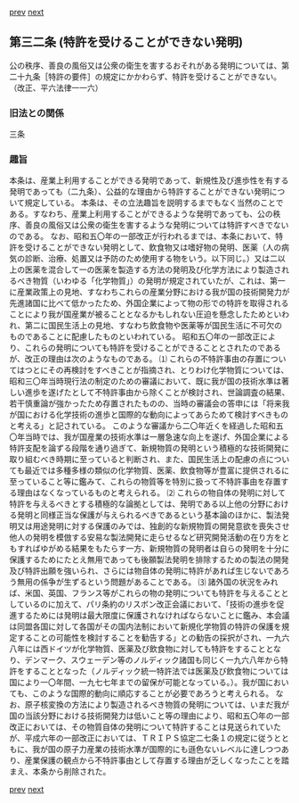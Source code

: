 [prev](/specific\markdowns\特許法\036_Mp-Ch_2-At_31.md)
[next](/specific\markdowns\特許法\038_Mp-Ch_2-At_33.md)
## 第三二条 (特許を受けることができない発明)
公の秩序、善良の風俗又は公衆の衛生を害するおそれがある発明については、第二十九条［特許の要件］の規定にかかわらず、特許を受けることができない。（改正、平六法律一一六）

### 旧法との関係
三条

### 趣旨
本条は、産業上利用することができる発明であって、新規性及び進歩性を有する発明であっても（二九条）、公益的な理由から特許することができない発明について規定している。
本条は、その立法趣旨を説明するまでもなく当然のことである。すなわち、産業上利用することができるような発明であっても、公の秩序、善良の風俗又は公衆の衛生を害するような発明については特許すべきでないのである。
なお、昭和五〇年の一部改正が行われるまでは、本条において、特許を受けることができない発明として、飲食物又は嗜好物の発明、医薬（人の病気の診断、治療、処置又は予防のため使用する物をいう。以下同じ。）又は二以上の医薬を混合して一の医薬を製造する方法の発明及び化学方法により製造されるべき物質（いわゆる「化学物質」）の発明が規定されていたが、これは、第一に産業政策上の見地、すなわちこれらの産業分野における我が国の技術開発力が先進諸国に比べて低かったため、外国企業によって物の形での特許を取得されることにより我が国産業が被ることとなるかもしれない圧迫を懸念したためといわれ、第二に国民生活上の見地、すなわち飲食物や医薬等が国民生活に不可欠のものであることに配慮したものといわれている。
昭和五〇年の一部改正により、これらの発明についても特許を受けることができることとされたのであるが、改正の理由は次のようなものである。
⑴ これらの不特許事由の存置についてはつとにその再検討をすべきことが指摘され、とりわけ化学物質については、昭和三〇年当時現行法の制定のための審議において、既に我が国の技術水準は著しい進歩を遂げたとして不特許事由から除くことが検討され、世論調査の結果、若干慎重論が強かったため存置されたものの、当時の審議会の答申には「将来我が国における化学技術の進歩と国際的な動向によってあらためて検討すべきものと考える」と記されている。
このような審議から二〇年近くを経過した昭和五〇年当時では、我が国産業の技術水準は一層急速な向上を遂げ、外国企業による特許支配を論ずる段階を通り過ぎて、新規物質の発明という積極的な技術開発に取り組むべき時期に至っていると判断され、また、国民生活上の配慮の点についても最近では多種多様の類似の化学物質、医薬、飲食物等が豊富に提供されるに至っていること等に鑑みて、これらの物質等を特別に扱って不特許事由を存置する理由はなくなっているものと考えられる。
⑵ これらの物自体の発明に対して特許を与えるべきとする積極的な論拠としては、発明である以上他の分野における発明と同様正当な保護が与えられるべきであるという基本論のほかに、製法発明又は用途発明に対する保護のみでは、独創的な新規物質の開発意欲を喪失させ他人の発明を模倣する安易な製法開発に走らせるなど研究開発活動の在り方をともすればゆがめる結果をもたらす一方、新規物質の発明者は自らの発明を十分に保護するためにたとえ無用であっても後願製法発明を排除するための製法の開発及び特許出願を強いられ、さらには物自体の発明に特許があれば生じないであろう無用の係争が生ずるという問題があることである。
⑶ 諸外国の状況をみれば、米国、英国、フランス等がこれらの物の発明についても特許を与えることとしているのに加えて、パリ条約のリスボン改正会議において、「技術の進歩を促進するためには発明は最大限度に保護されなければならないことに鑑み、本会議は同盟各国に対して各国がその国内法制において新規化学物質の特許の保護を規定することの可能性を検討することを勧告する」との勧告の採択がされ、一九六八年には西ドイツが化学物質、医薬及び飲食物に対しても特許をすることとなり、デンマーク、スウェーデン等のノルディック諸国も同じく一九六八年から特許をすることとなった（ノルディック統一特許法では医薬及び飲食物については国により一〇年間、一九七七年までの留保が可能となっている。）。我が国においても、このような国際的動向に順応することが必要であろうと考えられる。
なお、原子核変換の方法により製造されるべき物質の発明については、いまだ我が国の当該分野における技術開発力は低いこと等の理由により、昭和五〇年の一部改正においては、その物質自体の発明について特許することは見送られていたが、平成六年の一部改正においては、ＴＲＩＰＳ協定二七条１の規定に従うとともに、我が国の原子力産業の技術水準が国際的にも遜色ないレベルに達しつつあり、産業保護の観点から不特許事由として存置する理由が乏しくなったことを踏まえ、本条から削除された。

[prev](/specific\markdowns\特許法\036_Mp-Ch_2-At_31.md)
[next](/specific\markdowns\特許法\038_Mp-Ch_2-At_33.md)